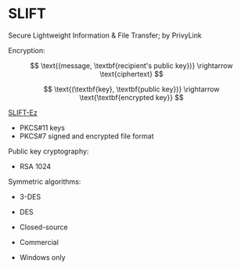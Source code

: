 # SLIFT

Secure Lightweight Information & File Transfer; by PrivyLink

Encryption:

$$
\text{(message, \textbf{recipient's public key})} \rightarrow \text{ciphertext}
$$

$$
\text{(\textbf{key}, \textbf{public key})} \rightarrow \text{\textbf{encrypted key}}
$$

[SLIFT-Ez](https://privylink.com/products/sliftez.htm)
* PKCS#11 keys
* PKCS#7 signed and encrypted file format

Public key cryptography:
* RSA 1024

Symmetric algorithms:
* 3-DES
* DES


* Closed-source
* Commercial
* Windows only
